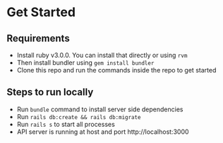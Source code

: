 # Get Started

## Requirements
* Install ruby v3.0.0. You can install that directly or using `rvm`
* Then install bundler using `gem install bundler`
* Clone this repo and run the commands inside the repo to get started

## Steps to run locally
* Run `bundle` command to install server side dependencies
* Run `rails db:create && rails db:migrate`
* Run `rails s` to start all processes
* API server is running at host and port http://localhost:3000
